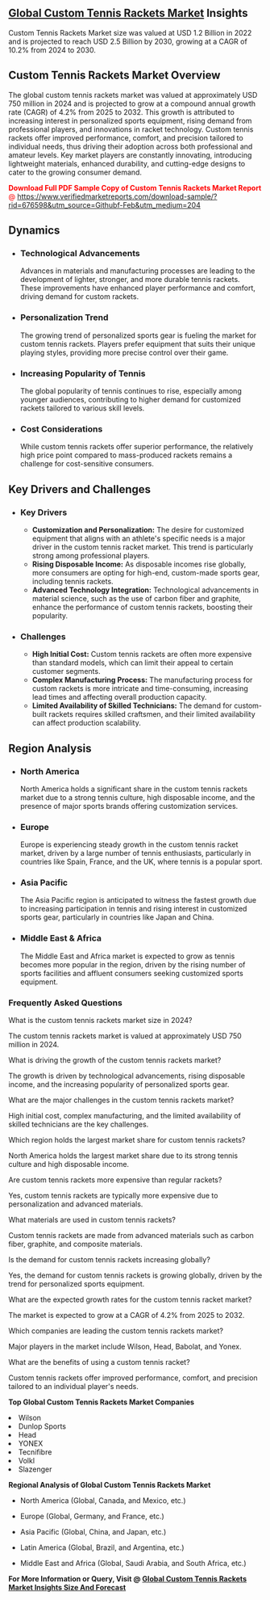 <h2><a href="https://www.verifiedmarketreports.com/download-sample/?rid=676598&amp;utm_source=Githubf&amp;utm_medium=204" target="_blank">Global Custom Tennis Rackets Market</a> Insights</h2><p>Custom Tennis Rackets Market size was valued at USD 1.2 Billion in 2022 and is projected to reach USD 2.5 Billion by 2030, growing at a CAGR of 10.2% from 2024 to 2030.</p><p><!DOCTYPE html> <html lang="en"> <head> <meta charset="UTF-8"> <meta name="viewport" content="width=device-width, initial-scale=1.0"> <meta name="description" content="Custom Tennis Rackets Market Overview, Dynamics, Key Drivers and Challenges, and Region Analysis"> <title>Custom Tennis Rackets Market Overview and Dynamics</title> </head> <body> <h2>Custom Tennis Rackets Market Overview</h2> <p>The global custom tennis rackets market was valued at approximately USD 750 million in 2024 and is projected to grow at a compound annual growth rate (CAGR) of 4.2% from 2025 to 2032. This growth is attributed to increasing interest in personalized sports equipment, rising demand from professional players, and innovations in racket technology. Custom tennis rackets offer improved performance, comfort, and precision tailored to individual needs, thus driving their adoption across both professional and amateur levels. Key market players are constantly innovating, introducing lightweight materials, enhanced durability, and cutting-edge designs to cater to the growing consumer demand.</p> <p><p><span class=""><span style="color: #ff0000;"><strong>Download Full PDF Sample Copy of Custom Tennis Rackets Market Report</strong> @ </span><a href="https://www.verifiedmarketreports.com/download-sample/?rid=676598&amp;utm_source=Githubf-Feb&amp;utm_medium=204" target="_blank">https://www.verifiedmarketreports.com/download-sample/?rid=676598&amp;utm_source=Githubf-Feb&amp;utm_medium=204</a></span></p></p> <h2>Dynamics</h2> <ul> <li><h3>Technological Advancements</h3> Advances in materials and manufacturing processes are leading to the development of lighter, stronger, and more durable tennis rackets. These improvements have enhanced player performance and comfort, driving demand for custom rackets.</li> <li><h3>Personalization Trend</h3> The growing trend of personalized sports gear is fueling the market for custom tennis rackets. Players prefer equipment that suits their unique playing styles, providing more precise control over their game.</li> <li><h3>Increasing Popularity of Tennis</h3> The global popularity of tennis continues to rise, especially among younger audiences, contributing to higher demand for customized rackets tailored to various skill levels.</li> <li><h3>Cost Considerations</h3> While custom tennis rackets offer superior performance, the relatively high price point compared to mass-produced rackets remains a challenge for cost-sensitive consumers.</li> </ul> <h2>Key Drivers and Challenges</h2> <ul> <li><h3>Key Drivers</h3> <ul> <li><strong>Customization and Personalization:</strong> The desire for customized equipment that aligns with an athlete's specific needs is a major driver in the custom tennis racket market. This trend is particularly strong among professional players.</li> <li><strong>Rising Disposable Income:</strong> As disposable incomes rise globally, more consumers are opting for high-end, custom-made sports gear, including tennis rackets.</li> <li><strong>Advanced Technology Integration:</strong> Technological advancements in material science, such as the use of carbon fiber and graphite, enhance the performance of custom tennis rackets, boosting their popularity.</li> </ul> </li> <li><h3>Challenges</h3> <ul> <li><strong>High Initial Cost:</strong> Custom tennis rackets are often more expensive than standard models, which can limit their appeal to certain customer segments.</li> <li><strong>Complex Manufacturing Process:</strong> The manufacturing process for custom rackets is more intricate and time-consuming, increasing lead times and affecting overall production capacity.</li> <li><strong>Limited Availability of Skilled Technicians:</strong> The demand for custom-built rackets requires skilled craftsmen, and their limited availability can affect production scalability.</li> </ul> </li> </ul> <h2>Region Analysis</h2> <ul> <li><h3>North America</h3> North America holds a significant share in the custom tennis rackets market due to a strong tennis culture, high disposable income, and the presence of major sports brands offering customization services.</li> <li><h3>Europe</h3> Europe is experiencing steady growth in the custom tennis racket market, driven by a large number of tennis enthusiasts, particularly in countries like Spain, France, and the UK, where tennis is a popular sport.</li> <li><h3>Asia Pacific</h3> The Asia Pacific region is anticipated to witness the fastest growth due to increasing participation in tennis and rising interest in customized sports gear, particularly in countries like Japan and China.</li> <li><h3>Middle East & Africa</h3> The Middle East and Africa market is expected to grow as tennis becomes more popular in the region, driven by the rising number of sports facilities and affluent consumers seeking customized sports equipment.</li> </ul> <h3>Frequently Asked Questions</h3> <p>What is the custom tennis rackets market size in 2024?</p> <p>The custom tennis rackets market is valued at approximately USD 750 million in 2024.</p> <p>What is driving the growth of the custom tennis rackets market?</p> <p>The growth is driven by technological advancements, rising disposable income, and the increasing popularity of personalized sports gear.</p> <p>What are the major challenges in the custom tennis rackets market?</p> <p>High initial cost, complex manufacturing, and the limited availability of skilled technicians are the key challenges.</p> <p>Which region holds the largest market share for custom tennis rackets?</p> <p>North America holds the largest market share due to its strong tennis culture and high disposable income.</p> <p>Are custom tennis rackets more expensive than regular rackets?</p> <p>Yes, custom tennis rackets are typically more expensive due to personalization and advanced materials.</p> <p>What materials are used in custom tennis rackets?</p> <p>Custom tennis rackets are made from advanced materials such as carbon fiber, graphite, and composite materials.</p> <p>Is the demand for custom tennis rackets increasing globally?</p> <p>Yes, the demand for custom tennis rackets is growing globally, driven by the trend for personalized sports equipment.</p> <p>What are the expected growth rates for the custom tennis racket market?</p> <p>The market is expected to grow at a CAGR of 4.2% from 2025 to 2032.</p> <p>Which companies are leading the custom tennis rackets market?</p> <p>Major players in the market include Wilson, Head, Babolat, and Yonex.</p> <p>What are the benefits of using a custom tennis racket?</p> <p>Custom tennis rackets offer improved performance, comfort, and precision tailored to an individual player's needs.</p> </body> </html> </p><p><strong>Top Global Custom Tennis Rackets Market Companies</strong></p><div data-test-id=""><p><li>Wilson</li><li> Dunlop Sports</li><li> Head</li><li> YONEX</li><li> Tecnifibre</li><li> Volkl</li><li> Slazenger</li></p><div><strong>Regional Analysis of&nbsp;Global Custom Tennis Rackets Market</strong></div><ul><li dir="ltr"><p dir="ltr">North America&nbsp;(Global, Canada, and Mexico, etc.)</p></li><li dir="ltr"><p dir="ltr">Europe (Global, Germany, and France, etc.)</p></li><li dir="ltr"><p dir="ltr">Asia Pacific&nbsp;(Global, China, and Japan, etc.)</p></li><li dir="ltr"><p dir="ltr">Latin America&nbsp;(Global, Brazil, and Argentina, etc.)</p></li><li dir="ltr">Middle East and Africa&nbsp;(Global, Saudi Arabia, and South Africa, etc.)</li></ul><p><strong>For More Information or Query, Visit @&nbsp;</strong><strong><a href="https://www.verifiedmarketreports.com/product/custom-tennis-rackets-market/?utm_source=Githubf&amp;utm_medium=204" target="_blank">Global Custom Tennis Rackets Market Insights Size And Forecast</a></strong></p></div>
